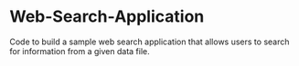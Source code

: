 # Web-Search-Application
Code to build a sample web search application that allows users to search for information from a given data file.
